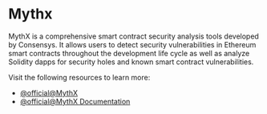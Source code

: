 # Mythx

MythX is a comprehensive smart contract security analysis tools developed by Consensys. It allows users to detect security vulnerabilities in Ethereum smart contracts throughout the development life cycle as well as analyze Solidity dapps for security holes and known smart contract vulnerabilities.

Visit the following resources to learn more:

- [@official@MythX](https://mythx.io/)
- [@official@MythX Documentation](https://docs.mythx.io/)